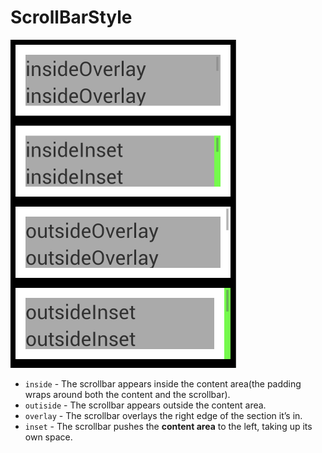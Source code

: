 # ScrollBarStyle

![Untitled](style.png)

- `inside` - The scrollbar appears inside the content area(the padding wraps around both the content and the scrollbar).
- `outiside` - The scrollbar appears outside the content area.
- `overlay` - The scrollbar overlays the right edge of the section it’s in.
- `inset` - The scrollbar pushes the **content area** to the left, taking up its own space.